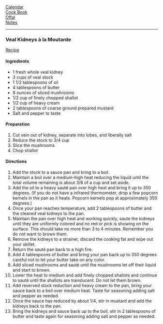 [Calendar](https://github.com/vmsmith/EDT/blob/master/calendar.md)    
[Cook Book](https://github.com/vmsmith/CookBook/blob/master/README.md)    
[Offal](https://github.com/vmsmith/CookBook/blob/master/offal.md)   
[Notes](https://github.com/vmsmith/CookBook/blob/master/notes.md)

-----    

### Veal Kidneys à la Moutarde     
[Recipe](https://www.tummyfood.com/veal-kidneys-mustard-sauce/)

#### Ingredients   
* 1 fresh whole veal kidney
* 3 cups of veal stock
* 1 1/2 tablespoons of oil
* 4 tablespoons of butter
* 8 ounces of sliced mushrooms 
* 1/2 cup of finely chopped shallot
* 1/2 cup of heavy cream
* 2 tablespoons of coarse ground prepared mustard
* Salt and pepper to taste   

#### Preparation    
1. Cut vein out of kidney, separate into lobes, and liberally salt  
2. Reduce the stock to 3/4 cup
3. Slice the mushrooms
4. Chop shallot   

#### Directions   
1. Add the stock to a sauce pan and bring to a boil.
2. Maintain a boil over a medium-high heat reducing the liquid until the total volume remaining is about 3/8 of a cup and set aside.
3. Add the oil to a heavy sauté pan over high heat and bring it up to 350 degrees.  (If you do not have a infrared thermometer, drop a few popcorn kernels in the pan as it heats. Popcorn kernels pop at approximately 350 degrees.)
4. Once your pan reaches temperature, add 2 tablespoons of butter and the cleaned veal kidneys to the pan.
5. Maintain the pan over high heat and working quickly, saute the kidneys until they are uniformly colored and no red or pick is showing on the surface.  This should take no more than 3 to 4 minutes.  Remember you do not want to brown them.
6. Remove the kidneys to a strainer, discard the cooking fat and wipe out your skillet.
7. Return the sauté pan back to a high fire.
8. Add 4 tablespoons of butter and bring your pan back up to 350 degrees careful not to let your butter take on any color.
9. Add sliced mushrooms and sauté until the mushrooms let off their liquid and start to brown.
10. Lower the heat to medium and add finely chopped shallots and continue to sauté until the shallots are translucent.  Do not let them brown.
11. Add reserved stock reduction and heavy cream to the pan, bring your sauce back to a boil over medium heat.  Taste for seasoning adding salt and pepper as needed.
12. Once the sauce has reduced by about 1/4, stir in mustard and add the kidneys back to the pan.
13. Bring the kidneys and sauce back up to the boil, stir in 2 tablespoons of butter and taste again for seasoning adding salt and pepper as needed.

